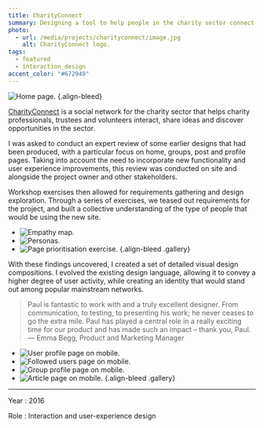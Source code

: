 ```yaml
---
title: CharityConnect
summary: Designing a tool to help people in the charity sector connect with each other to share ideas and resources.
photo:
  - url: /media/projects/charityconnect/image.jpg
    alt: CharityConnect logo.
tags:
  - featured
  - interaction_design
accent_color: "#672949"
---
```


![Home page.](/media/projects/charityconnect/homepage.png#screenshot)
{.align-bleed}

[CharityConnect][1] is a social network for the charity sector that helps charity professionals, trustees and volunteers interact, share ideas and discover opportunities in the sector.

I was asked to conduct an expert review of some earlier designs that had been produced, with a particular focus on home, groups, post and profile pages. Taking into account the need to incorporate new functionality and user experience improvements, this review was conducted on site and alongside the project owner and other stakeholders.

Workshop exercises then allowed for requirements gathering and design exploration. Through a series of exercises, we teased out requirements for the project, and built a collective understanding of the type of people that would be using the new site.

- ![Empathy map.](/media/projects/charityconnect/empathy_map.jpg)
- ![Personas.](/media/projects/charityconnect/personas.jpg)
- ![Page prioritisation exercise.](/media/projects/charityconnect/prioritisation.jpg)
  {.align-bleed .gallery}

With these findings uncovered, I created a set of detailed visual design compositions. I evolved the existing design language, allowing it to convey a higher degree of user activity, while creating an identity that would stand out among popular mainstream networks.

> Paul is fantastic to work with and a truly excellent designer. From communication, to testing, to presenting his work; he never ceases to go the extra mile. Paul has played a central role in a really exciting time for our product and has made such an impact – thank you, Paul.
> — Emma Begg, Product and Marketing Manager

- ![User profile page on mobile.](/media/projects/charityconnect/profile.png#screenshot)
- ![Followed users page on mobile.](/media/projects/charityconnect/following.png#screenshot)
- ![Group profile page on mobile.](/media/projects/charityconnect/group.png#screenshot)
- ![Article page on mobile.](/media/projects/charityconnect/post.png#screenshot)
  {.align-bleed .gallery}

---

Year
: 2016

Role
: Interaction and user-experience design

[1]: https://www.charityconnect.co.uk
